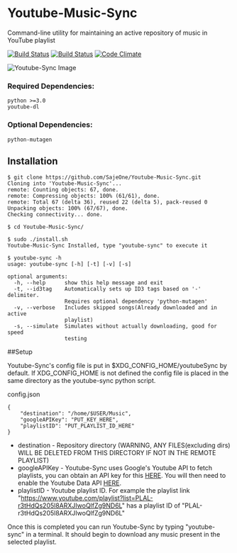 # Youtube-Music-Sync
Command-line utility for maintaining an active repository of music in YouTube playlist

[![Build Status](https://travis-ci.org/SajeOne/Youtube-Music-Sync.svg?branch=dev "Dev")](https://travis-ci.org/SajeOne/Youtube-Music-Sync)
[![Build Status](https://travis-ci.org/SajeOne/Youtube-Music-Sync.svg?branch=master "Master")](https://travis-ci.org/SajeOne/Youtube-Music-Sync)
[![Code Climate](https://codeclimate.com/github/SajeOne/Youtube-Music-Sync/badges/gpa.svg)](https://codeclimate.com/github/SajeOne/Youtube-Music-Sync)

![Youtube-Sync Image](https://i.imgur.com/W6g9E5H.png "Example use of Youtube-Sync")

### Required Dependencies:
```
python >=3.0
youtube-dl
```

### Optional Dependencies:
```
python-mutagen
```

## Installation
```
$ git clone https://github.com/SajeOne/Youtube-Music-Sync.git
Cloning into 'Youtube-Music-Sync'...
remote: Counting objects: 67, done.
remote: Compressing objects: 100% (61/61), done.
remote: Total 67 (delta 36), reused 22 (delta 5), pack-reused 0
Unpacking objects: 100% (67/67), done.
Checking connectivity... done.

$ cd Youtube-Music-Sync/

$ sudo ./install.sh
Youtube-Music-Sync Installed, type "youtube-sync" to execute it

$ youtube-sync -h
usage: youtube-sync [-h] [-t] [-v] [-s]

optional arguments:
  -h, --help      show this help message and exit
  -t, --id3tag    Automatically sets up ID3 tags based on '-' delimiter.
                  Requires optional dependency 'python-mutagen'
  -v, --verbose   Includes skipped songs(Already downloaded and in active
                  playlist)
  -s, --simulate  Simulates without actually downloading, good for speed
                  testing
```

##Setup

Youtube-Sync's config file is put in $XDG_CONFIG_HOME/youtubeSync by default. If XDG_CONFIG_HOME is not defined the config file is placed in the same directory as the youtube-sync python script.

config.json
```
{
    "destination": "/home/$USER/Music",
    "googleAPIKey": "PUT_KEY_HERE",
    "playlistID": "PUT_PLAYLIST_ID_HERE"
}
```
* destination - Repository directory (WARNING, ANY FILES(excluding dirs) WILL BE DELETED FROM THIS DIRECTORY IF NOT IN THE REMOTE PLAYLIST)
* googleAPIKey - Youtube-Sync uses Google's Youtube API to fetch playlists, you can obtain an API key for this [HERE](https://console.developers.google.com/apis/credentials). You will then need to enable the Youtube Data API [HERE](https://console.developers.google.com/apis/api/youtube/overview).
* playlistID - Youtube playlist ID. For example the playlist link "https://www.youtube.com/playlist?list=PLAL-r3tHdQs205l8ARXJIwoQlfZg9ND6L" has a playlist ID of "PLAL-r3tHdQs205l8ARXJIwoQlfZg9ND6L"

Once this is completed you can run Youtube-Sync by typing "youtube-sync" in a terminal. It should begin to download any music present in the selected playlist.
